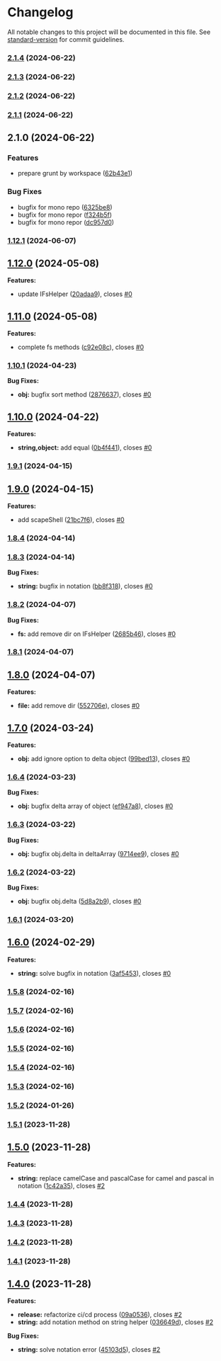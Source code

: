 # Changelog

All notable changes to this project will be documented in this file. See [standard-version](https://github.com/conventional-changelog/standard-version) for commit guidelines.

### [2.1.4](https://github.com/data7expressions/data7expressions/compare/v2.1.3...v2.1.4) (2024-06-22)

### [2.1.3](https://github.com/data7expressions/data7expressions/compare/v2.1.2...v2.1.3) (2024-06-22)

### [2.1.2](https://github.com/data7expressions/data7expressions/compare/v2.1.1...v2.1.2) (2024-06-22)

### [2.1.1](https://github.com/data7expressions/data7expressions/compare/v2.1.0...v2.1.1) (2024-06-22)

## 2.1.0 (2024-06-22)


### Features

* prepare grunt by workspace ([62b43e1](https://github.com/data7expressions/data7expressions/commit/62b43e1f2a3997af324f169b12b8616c6e10036f))


### Bug Fixes

* bugfix for mono repo ([6325be8](https://github.com/data7expressions/data7expressions/commit/6325be87c6630f247f1a2b3fd67b5698d9bbf28a))
* bugfix for mono repor ([f324b5f](https://github.com/data7expressions/data7expressions/commit/f324b5f5dc976e6600a1f0acbeb91229279f5f02))
* bugfix for mono repor ([dc957d0](https://github.com/data7expressions/data7expressions/commit/dc957d0f8e5062dc2950bf5191c8df34d45ff4dd))

### [1.12.1](https://github.com/data7expressions/h3lp/compare/v1.12.0...v1.12.1) (2024-06-07)

## [1.12.0](https://github.com/data7expressions/h3lp/compare/v1.11.0...v1.12.0) (2024-05-08)

**Features:**

* update IFsHelper ([20adaa9](https://github.com/data7expressions/h3lp/commit/20adaa949a29527123601e5fce86a0db843fcdd0)), closes [#0](https://github.com/data7expressions/h3lp/issues/0)

## [1.11.0](https://github.com/data7expressions/h3lp/compare/v1.10.1...v1.11.0) (2024-05-08)

**Features:**

* complete fs methods ([c92e08c](https://github.com/data7expressions/h3lp/commit/c92e08c27968c68b3b663d0a6f354aa9be19a522)), closes [#0](https://github.com/data7expressions/h3lp/issues/0)

### [1.10.1](https://github.com/data7expressions/h3lp/compare/v1.10.0...v1.10.1) (2024-04-23)

**Bug Fixes:**

* **obj:** bugfix sort method ([2876637](https://github.com/data7expressions/h3lp/commit/28766375af3b3ec99cdd3d3415b2e9f91ee83246)), closes [#0](https://github.com/data7expressions/h3lp/issues/0)

## [1.10.0](https://github.com/data7expressions/h3lp/compare/v1.9.1...v1.10.0) (2024-04-22)

**Features:**

* **string,object:** add equal ([0b4f441](https://github.com/data7expressions/h3lp/commit/0b4f441a43307cbca8ab28fa44fc96bf23a5fe16)), closes [#0](https://github.com/data7expressions/h3lp/issues/0)

### [1.9.1](https://github.com/data7expressions/h3lp/compare/v1.9.0...v1.9.1) (2024-04-15)

## [1.9.0](https://github.com/data7expressions/h3lp/compare/v1.8.4...v1.9.0) (2024-04-15)

**Features:**

* add scapeShell ([21bc7f6](https://github.com/data7expressions/h3lp/commit/21bc7f6bd3cc9d213f4729f1b99482d9b080c4dc)), closes [#0](https://github.com/data7expressions/h3lp/issues/0)

### [1.8.4](https://github.com/data7expressions/h3lp/compare/v1.8.3...v1.8.4) (2024-04-14)

### [1.8.3](https://github.com/data7expressions/h3lp/compare/v1.8.2...v1.8.3) (2024-04-14)

**Bug Fixes:**

* **string:** bugfix in notation ([bb8f318](https://github.com/data7expressions/h3lp/commit/bb8f318a02bbc17c51b468c1a57f28931be30fcd)), closes [#0](https://github.com/data7expressions/h3lp/issues/0)

### [1.8.2](https://github.com/data7expressions/h3lp/compare/v1.8.1...v1.8.2) (2024-04-07)

**Bug Fixes:**

* **fs:** add remove dir on IFsHelper ([2685b46](https://github.com/data7expressions/h3lp/commit/2685b46136db13c742903ef10df8fa1b2163d384)), closes [#0](https://github.com/data7expressions/h3lp/issues/0)

### [1.8.1](https://github.com/data7expressions/h3lp/compare/v1.8.0...v1.8.1) (2024-04-07)

## [1.8.0](https://github.com/data7expressions/h3lp/compare/v1.7.0...v1.8.0) (2024-04-07)

**Features:**

* **file:** add remove dir ([552706e](https://github.com/data7expressions/h3lp/commit/552706e4897840c109f13e57112b2814df448c0a)), closes [#0](https://github.com/data7expressions/h3lp/issues/0)

## [1.7.0](https://github.com/data7expressions/h3lp/compare/v1.6.4...v1.7.0) (2024-03-24)

**Features:**

* **obj:** add ignore option to delta object ([99bed13](https://github.com/data7expressions/h3lp/commit/99bed13251ed38ae650af1c3e36b6ee39b7df522)), closes [#0](https://github.com/data7expressions/h3lp/issues/0)

### [1.6.4](https://github.com/data7expressions/h3lp/compare/v1.6.3...v1.6.4) (2024-03-23)

**Bug Fixes:**

* **obj:** bugfix delta array of object ([ef947a8](https://github.com/data7expressions/h3lp/commit/ef947a887a7dcd57ebe0972628395d53340b5a2e)), closes [#0](https://github.com/data7expressions/h3lp/issues/0)

### [1.6.3](https://github.com/data7expressions/h3lp/compare/v1.6.2...v1.6.3) (2024-03-22)

**Bug Fixes:**

* **obj:** bugfix obj.delta in deltaArray ([9714ee9](https://github.com/data7expressions/h3lp/commit/9714ee92cdbfaed50a2581ef28a96ccdcd11fb45)), closes [#0](https://github.com/data7expressions/h3lp/issues/0)

### [1.6.2](https://github.com/data7expressions/h3lp/compare/v1.6.1...v1.6.2) (2024-03-22)

**Bug Fixes:**

* **obj:** bugfix obj.delta ([5d8a2b9](https://github.com/data7expressions/h3lp/commit/5d8a2b96758d181a75afa591f05130095bca96f6)), closes [#0](https://github.com/data7expressions/h3lp/issues/0)

### [1.6.1](https://github.com/data7expressions/h3lp/compare/v1.6.0...v1.6.1) (2024-03-20)

## [1.6.0](https://github.com/data7expressions/h3lp/compare/v1.5.8...v1.6.0) (2024-02-29)

**Features:**

* **string:** solve bugfix in notation ([3af5453](https://github.com/data7expressions/h3lp/commit/3af5453c230c54941be0eedea5f1ab06f82956aa)), closes [#0](https://github.com/data7expressions/h3lp/issues/0)

### [1.5.8](https://github.com/data7expressions/h3lp/compare/v1.5.7...v1.5.8) (2024-02-16)

### [1.5.7](https://github.com/data7expressions/h3lp/compare/v1.5.6...v1.5.7) (2024-02-16)

### [1.5.6](https://github.com/data7expressions/h3lp/compare/v1.5.5...v1.5.6) (2024-02-16)

### [1.5.5](https://github.com/data7expressions/h3lp/compare/v1.5.4...v1.5.5) (2024-02-16)

### [1.5.4](https://github.com/data7expressions/h3lp/compare/v1.5.3...v1.5.4) (2024-02-16)

### [1.5.3](https://github.com/data7expressions/h3lp/compare/v1.5.2...v1.5.3) (2024-02-16)

### [1.5.2](https://github.com/data7expressions/h3lp/compare/v1.5.1...v1.5.2) (2024-01-26)

### [1.5.1](https://github.com/data7expressions/h3lp/compare/v1.5.0...v1.5.1) (2023-11-28)

## [1.5.0](https://github.com/data7expressions/h3lp/compare/v1.4.4...v1.5.0) (2023-11-28)

**Features:**

* **string:** replace camelCase and pascalCase for camel and pascal in notation ([1c42a35](https://github.com/data7expressions/h3lp/commit/1c42a3519d6c7d421170dfb929a5798455b05ab6)), closes [#2](https://github.com/data7expressions/h3lp/issues/2)

### [1.4.4](https://github.com/data7expressions/h3lp/compare/v1.4.3...v1.4.4) (2023-11-28)

### [1.4.3](https://github.com/data7expressions/h3lp/compare/v1.4.2...v1.4.3) (2023-11-28)

### [1.4.2](https://github.com/data7expressions/h3lp/compare/v1.4.1...v1.4.2) (2023-11-28)

### [1.4.1](https://github.com/data7expressions/h3lp/compare/v1.4.0...v1.4.1) (2023-11-28)

## [1.4.0](https://github.com/data7expressions/h3lp/compare/v1.3.8...v1.4.0) (2023-11-28)

**Features:**

* **release:** refactorize ci/cd process ([09a0536](https://github.com/data7expressions/h3lp/commit/09a05369b878260f8c757a4a8c4916a6aa42f21e)), closes [#2](https://github.com/data7expressions/h3lp/issues/2)
* **string:** add notation method on string helper ([036649d](https://github.com/data7expressions/h3lp/commit/036649d317efeccc556b56bc2e7b554e3fc36b97)), closes [#2](https://github.com/data7expressions/h3lp/issues/2)

**Bug Fixes:**

* **string:** solve notation error ([45103d5](https://github.com/data7expressions/h3lp/commit/45103d56822f06ed4189c46005d113b40c49d394)), closes [#2](https://github.com/data7expressions/h3lp/issues/2)
